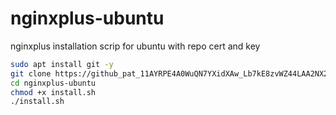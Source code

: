 # nginxplus-ubuntu
nginxplus installation scrip for ubuntu with repo cert and key

```bash
sudo apt install git -y
git clone https://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@github.com/michelangelodorado/nginxplus-ubuntu.git
cd nginxplus-ubuntu
chmod +x install.sh
./install.sh
```
